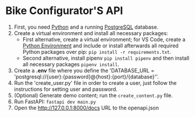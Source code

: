 # Bike Configurator'S API

1. First, you need [Python](https://www.python.org/) and a running [PostgreSQL](https://www.postgresql.org/) database.
2. Create a virtual environment and install all necessary packages:
   - First alternative, create a virtual environment; for VS Code, create a [Python Environment](https://code.visualstudio.com/docs/python/python-tutorial#_create-a-virtual-environment) and include or install afterwards all required Python packages over pip: ```pip install -r requirements.txt```.
   - Second alternative, install pipenv ```pip install pipenv``` and then install all necessary packages ```pipenv install```.
3. Create a **.env** file where you define the 'DATABASE_URL = 'postgresql://{user}:{password}@{host}:{port}/{database}''.
4. Run the 'create_user.py' file in order to create a user, just follow the instructions for setting user and password.
5. (Optional) Generate demo content; run the `create_content.py` file.
6. Run FastAPI: ```fastapi dev main.py```
7. Open the http://127.0.0.1:8000/docs URL to the openapi.json
